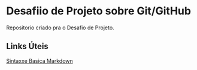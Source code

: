 # Desafiio de Projeto sobre Git/GitHub
Repositorio criado pra o Desafio de Projeto.
## Links Úteis
[Sintaxxe Basica Markdown](https://www.markdownguide.org/basic-syntax/)
